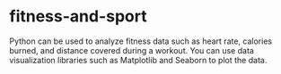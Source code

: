 # fitness-and-sport
 Python can be used to analyze fitness data such as heart rate, calories burned, and distance covered during a workout. You can use data visualization libraries such as Matplotlib and Seaborn to plot the data.
